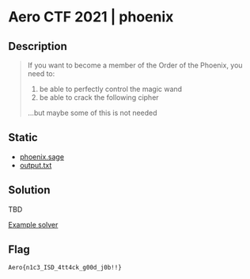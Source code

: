 # Aero CTF 2021 | phoenix

## Description

> If you want to become a member of the Order of the Phoenix, you need to:
> 
> 1. be able to perfectly control the magic wand
> 2. be able to crack the following cipher
> 
> ...but maybe some of this is not needed

## Static

- [phoenix.sage](phoenix.sage)
- [output.txt](output.txt)

## Solution

TBD

[Example solver](solver.sage)

## Flag

`Aero{n1c3_ISD_4tt4ck_g00d_j0b!!}`
